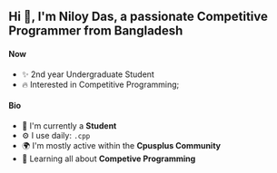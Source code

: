 ## Hi 👋, I'm Niloy Das, a passionate Competitive Programmer from Bangladesh

#### Now

- ✨ 2nd year Undergraduate Student
- :fire: Interested in Competitive Programming;

#### Bio

- 🏢 I'm currently a **Student**
- ⚙️ I use daily: `.cpp`
- 🌍 I'm mostly active within the **Cpusplus Community**
- 🌱 Learning all about **Competive Programming**

